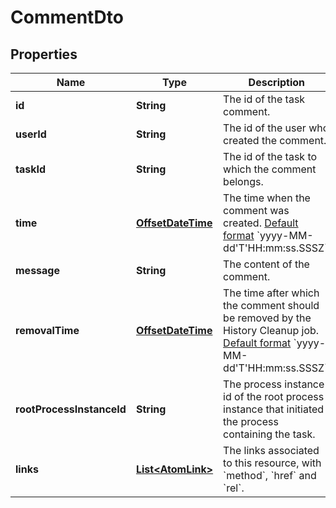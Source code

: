 

# CommentDto

## Properties

Name | Type | Description | Notes
------------ | ------------- | ------------- | -------------
**id** | **String** | The id of the task comment. |  [optional]
**userId** | **String** | The id of the user who created the comment. |  [optional]
**taskId** | **String** | The id of the task to which the comment belongs. |  [optional]
**time** | [**OffsetDateTime**](OffsetDateTime.md) | The time when the comment was created. [Default format]($(docsUrl)/reference/rest/overview/date-format/) &#x60;yyyy-MM-dd&#39;T&#39;HH:mm:ss.SSSZ&#x60;. |  [optional]
**message** | **String** | The content of the comment. |  [optional]
**removalTime** | [**OffsetDateTime**](OffsetDateTime.md) | The time after which the comment should be removed by the History Cleanup job. [Default format]($(docsUrl)/reference/rest/overview/date-format/) &#x60;yyyy-MM-dd&#39;T&#39;HH:mm:ss.SSSZ&#x60;. |  [optional]
**rootProcessInstanceId** | **String** | The process instance id of the root process instance that initiated the process containing the task. |  [optional]
**links** | [**List&lt;AtomLink&gt;**](AtomLink.md) | The links associated to this resource, with &#x60;method&#x60;, &#x60;href&#x60; and &#x60;rel&#x60;. |  [optional]



